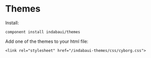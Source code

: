 # Themes

Install:

```
component install indabaui/themes
```

Add one of the themes to your html file:

```
<link rel="stylesheet" href="/indabaui-themes/css/cyborg.css">
```
